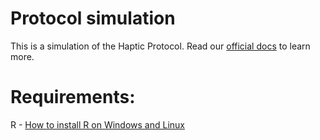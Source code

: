 

# Protocol simulation

This is a simulation of the Haptic Protocol. Read our [official docs](https://docs.haptic.finance) to learn more.

# Requirements:

R - [How to install R on Windows and Linux](https://techvidvan.com/tutorials/install-r/#:~:text=Step%20%E2%80%93%201%3A%20Go%20to%20CRAN,the%20latest%20version%20of%20R.)


